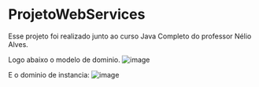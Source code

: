 # ProjetoWebServices
Esse projeto foi realizado junto ao curso Java Completo do professor Nélio Alves.


Logo abaixo o modelo de dominio.
![image](https://user-images.githubusercontent.com/62578804/216476668-ef124d67-aa94-4847-b140-02e5a8b45e60.png)


E o dominio de instancia: 
![image](https://user-images.githubusercontent.com/62578804/216476795-e7f9c403-ee7e-42cf-a01b-c33ac3744fda.png)

